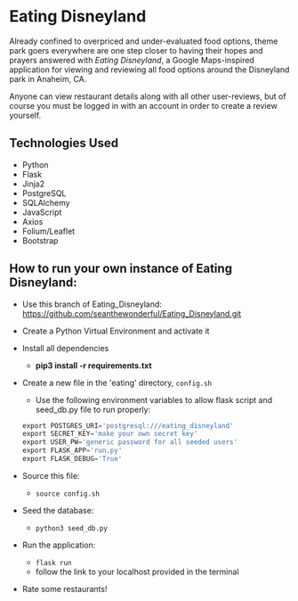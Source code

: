 # Eating Disneyland
Already confined to overpriced and under-evaluated food options, theme park goers everywhere are one step closer to having their hopes and prayers answered with *Eating Disneyland*, a Google Maps-inspired application for viewing and reviewing all food options around the Disneyland park in Anaheim, CA. 

Anyone can view restaurant details along with all other user-reviews, but of course you must be logged in with an account in order to create a review yourself. 

## Technologies Used
* Python
* Flask
* Jinja2
* PostgreSQL
* SQLAlchemy
* JavaScript
* Axios
* Folium/Leaflet
* Bootstrap

## How to run your own instance of Eating Disneyland:
* Use this branch of Eating_Disneyland: https://github.com/seanthewonderful/Eating_Disneyland.git

* Create a Python Virtual Environment and activate it
* Install all dependencies
    * __pip3 install -r requirements.txt__
* Create a new file in the 'eating' directory, `config.sh`
    * Use the following environment variables to allow flask script and seed_db.py file to run properly: 
    ```python
    export POSTGRES_URI='postgresql:///eating_disneyland'
    export SECRET_KEY='make your own secret key'
    export USER_PW='generic password for all seeded users'
    export FLASK_APP='run.py'
    export FLASK_DEBUG='True'
    ```
* Source this file:
    * `source config.sh`
* Seed the database: 
    * `python3 seed_db.py`
* Run the application: 
    * `flask run`
    * follow the link to your localhost provided in the terminal
* Rate some restaurants!